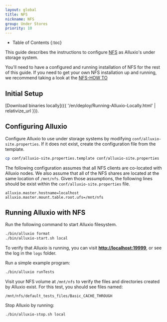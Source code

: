 ```yaml
---
layout: global
title: NFS
nickname: NFS
group: Under Stores
priority: 10
---
```

* Table of Contents
{:toc}

This guide describes the instructions to configure [NFS](http://nfs.sourceforge.net) as Alluxio's under
storage system.

You'll need to have a configured and running installation of NFS for the rest of this guide.
If you need to get your own NFS installation up and running, we recommend taking a look at the
[NFS-HOW TO](http://nfs.sourceforge.net/nfs-howto/)

## Initial Setup

<!-- ALLUXIO CS REPLACE -->
<!-- The Alluxio binaries must be on your machine. You can either -->
<!-- [compile Alluxio]({{ '/en/contributor/Building-Alluxio-From-Source.html' | relativize_url }}), or -->
<!-- [download the binaries locally]({{ '/en/deploy/Running-Alluxio-Locally.html' | relativize_url }}). -->
<!-- ALLUXIO CS WITH -->
[Download binaries locally]({{ '/en/deploy/Running-Alluxio-Locally.html' | relativize_url }}).
<!-- ALLUXIO CS END -->

## Configuring Alluxio

Configure Alluxio to use under storage systems by modifying
`conf/alluxio-site.properties`. If it does not exist, create the configuration file from the
template.

```bash
cp conf/alluxio-site.properties.template conf/alluxio-site.properties
```

The following configuration assumes that all NFS clients are co-located with Alluxio nodes.
We also assume that all of the NFS shares are located at the same location of `/mnt/nfs`.
Given those assumptions, the following lines should be exist within the `conf/alluxio-site.properties` file.

```
alluxio.master.hostname=localhost
alluxio.master.mount.table.root.ufs=/mnt/nfs
```

## Running Alluxio with NFS

Run the following command to start Alluxio filesystem.

```bash
./bin/alluxio format
./bin/alluxio-start.sh local
```

To verify that Alluxio is running, you can visit
**[http://localhost:19999](http://localhost:19999)**, or see the log in the `logs` folder.

Run a simple example program:

```bash
./bin/alluxio runTests
```

Visit your NFS volume at `/mnt/nfs` to verify the files and directories created by Alluxio exist.
For this test, you should see files named:

```
/mnt/nfs/default_tests_files/Basic_CACHE_THROUGH
```

Stop Alluxio by running:

```bash
./bin/alluxio-stop.sh local
```
